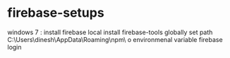 # firebase-setups

windows 7 :
   install firebase local
   install firebase-tools globally
   set path C:\Users\dinesh\AppData\Roaming\npm\ o environmenal variable
   firebase login
